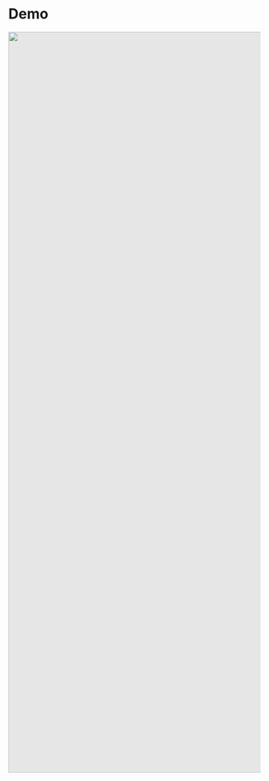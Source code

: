 # Demo
<img style="-webkit-user-select: none;margin: auto;cursor: zoom-out;background-color: hsl(0, 0%, 90%);transition: background-color 300ms;" src="file:///Users/yejiahn/Downloads/Screen%20Recording%202021-11-05%20at%203.44.46%20PM.gif" width="2880" height="1478">
